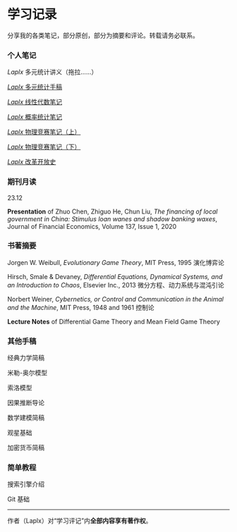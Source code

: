 # 学习记录

分享我的各类笔记，部分原创，部分为摘要和评论。转载请务必联系。

### 个人笔记

*Laplx* 多元统计讲义（拖拉……）

[*Laplx* 多元统计手稿](note/multistat_o.pdf)

[*Laplx* 线性代数笔记](note/la.pdf)

[*Laplx* 概率统计笔记](note/probstat.pdf)

[*Laplx* 物理竞赛笔记（上）](note/phy-1.pdf)

[*Laplx* 物理竞赛笔记（下）](note/phy-2.pdf)

[*Laplx* 改革开放史](https://laplx.cc/note/china_reform)

### 期刊月读

23.12

**Presentation** of Zhuo Chen, Zhiguo He, Chun Liu, *The financing of local government in China: Stimulus loan wanes and shadow banking waxes*, Journal of Financial Economics, Volume 137, Issue 1, 2020

### 书著摘要

Jorgen W. Weibull, *Evolutionary Game Theory*, MIT Press, 1995  演化博弈论  

Hirsch, Smale & Devaney, *Differential Equations, Dynamical Systems, and an Introduction to Chaos*,  Elsevier Inc., 2013  微分方程、动力系统与混沌引论

Norbert Weiner, *Cybernetics, or Control and Communication in the Animal and the Machine*, MIT Press, 1948 and 1961  控制论

**Lecture Notes** of Differential Game Theory and Mean Field Game Theory

### 其他手稿

经典力学简稿

米勒-奥尔模型

索洛模型

因果推断导论

数学建模简稿

观星基础

加密货币简稿

### 简单教程

搜索引擎介绍

Git 基础

---

作者（Laplx）对“学习评记”内**全部内容享有著作权**。

